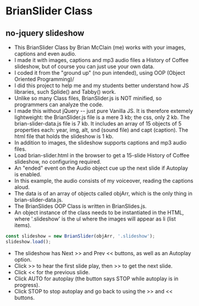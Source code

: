 # BrianSlider Class
## no-jquery slideshow
- This BrianSlider Class by Brian McClain (me) works with your images, captions and even audio. 
- I made it with images, captions and mp3 audio files a History of Coffee slideshow, but of course you can just use your own data.
- I coded it from the "ground up" (no pun intended), using OOP (Object Oriented Programming)/
- I did this project to help me and my students better understand how JS libraries, such Splide() and Tabby() work.
- Unlike so many Class files, BrianSlider.js is NOT minified, so programmers can analyze the code.
- I made this without jQuery -- just pure Vanilla JS. It is therefore extemely lightweight: the BrianSlider.js file is a mere 3 kb; the css, only 2 kb. The brian-slider-data.js file is 7 kb. It includes an array of 15 objects of 5 properties each: year, img, alt, snd (sound file) and capt (caption). The html file that holds the slideshow is 1 kb.
- In addition to images, the slideshow supports captions and mp3 audio files.
- Load brian-slider.html in the browser to get a 15-slide History of Coffee slideshow, no configuring required.
- An "ended" event on the Audio object cue up the next slide if Autoplay is enabled.
- In this example, the audio consists of my voiceover, reading the captions aloud.
- The data is of an array of objects called objArr, which is the only thing in brian-slider-data.js. 
- The BrianSlides OOP Class is written in BrianSlides.js.
- An object instance of the class needs to be instantiated in the HTML, where '.slideshow' is the ul where the images will appear as li (list items).

```js
const slideshow = new BrianSlider(objArr, '.slideshow');
slideshow.load();
```

- The slideshow has Next >> and Prev << buttons, as well as an Autoplay option.
- Click >> to hear the first slide play, then >> to get the next slide.
- Click << for the previous slide.
- Click AUTO for autoplay (the button says STOP while autoplay is in progress).
- Click STOP to stop autoplay and go back to using the >> and << buttons.